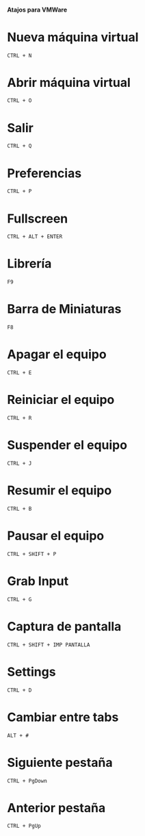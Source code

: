 #### Atajos para VMWare

# Nueva máquina virtual

    CTRL + N

# Abrir máquina virtual

    CTRL + O

# Salir

    CTRL + Q

# Preferencias

    CTRL + P

# Fullscreen

    CTRL + ALT + ENTER

# Librería
    
    F9

# Barra de Miniaturas

    F8

# Apagar el equipo

    CTRL + E

# Reiniciar el equipo

    CTRL + R

# Suspender el equipo

    CTRL + J

# Resumir el equipo

    CTRL + B

# Pausar el equipo

    CTRL + SHIFT + P

# Grab Input

    CTRL + G

# Captura de pantalla

    CTRL + SHIFT + IMP PANTALLA

# Settings

    CTRL + D

# Cambiar entre tabs

    ALT + #

# Siguiente pestaña

    CTRL + PgDown

# Anterior pestaña

    CTRL + PgUp
